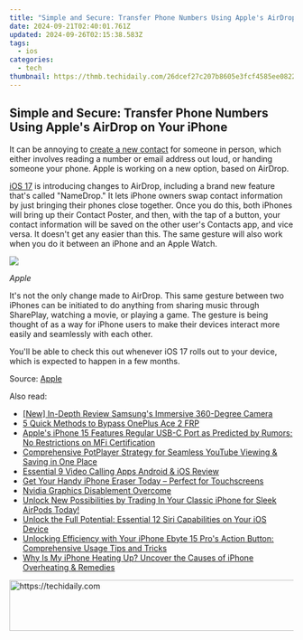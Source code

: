 ```yaml
---
title: "Simple and Secure: Transfer Phone Numbers Using Apple's AirDrop on Your iPhone"
date: 2024-09-21T02:40:01.761Z
updated: 2024-09-26T02:15:38.583Z
tags:
  - ios
categories:
  - tech
thumbnail: https://thmb.techidaily.com/26dcef27c207b8605e3fcf4585ee0822110eeb8a794c85ff8e27071c7786d452.jpg
---
```


## Simple and Secure: Transfer Phone Numbers Using Apple's AirDrop on Your iPhone

It can be annoying to [create a new contact](https://video-ai-editor.techidaily.com/updated-times-running-out-learn-to-add-a-countdown-timer-in-fcpx-now/) for someone in person, which either involves reading a number or email address out loud, or handing someone your phone. Apple is working on a new option, based on AirDrop.

[iOS 17](https://tech-haven.techidaily.com/assessing-data-protection-risks-in-using-chatgpt-technology/) is introducing changes to AirDrop, including a brand new feature that's called "NameDrop." It lets iPhone owners swap contact information by just bringing their phones close together. Once you do this, both iPhones will bring up their Contact Poster, and then, with the tap of a button, your contact information will be saved on the other user's Contacts app, and vice versa. It doesn't get any easier than this. The same gesture will also work when you do it between an iPhone and an Apple Watch.

![](https://static1.howtogeekimages.com/wordpress/wp-content/uploads/2023/06/ezgif.com-optimize.gif) 

_Apple_

 It's not the only change made to AirDrop. This same gesture between two iPhones can be initiated to do anything from sharing music through SharePlay, watching a movie, or playing a game. The gesture is being thought of as a way for iPhone users to make their devices interact more easily and seamlessly with each other.

 You'll be able to check this out whenever iOS 17 rolls out to your device, which is expected to happen in a few months.

 Source: [Apple](https://www.apple.com/newsroom/2023/06/ios-17-makes-iphone-more-personal-and-intuitive/)

<ins class="adsbygoogle"
     style="display:block"
     data-ad-format="autorelaxed"
     data-ad-client="ca-pub-7571918770474297"
     data-ad-slot="1223367746"></ins>

<ins class="adsbygoogle"
     style="display:block"
     data-ad-client="ca-pub-7571918770474297"
     data-ad-slot="8358498916"
     data-ad-format="auto"
     data-full-width-responsive="true"></ins>

<span class="atpl-alsoreadstyle">Also read:</span>
<div><ul>
<li><a href="https://fox-hovers.techidaily.com/new-in-depth-review-samsungs-immersive-360-degree-camera/"><u>[New] In-Depth Review Samsung's Immersive 360-Degree Camera</u></a></li>
<li><a href="https://android-frp.techidaily.com/5-quick-methods-to-bypass-oneplus-ace-2-frp-by-drfone-android/"><u>5 Quick Methods to Bypass OnePlus Ace 2 FRP</u></a></li>
<li><a href="https://os-tips.techidaily.com/apples-iphone-15-features-regular-usb-c-port-as-predicted-by-rumors-no-restrictions-on-mfi-certification/"><u>Apple's iPhone 15 Features Regular USB-C Port as Predicted by Rumors; No Restrictions on MFi Certification</u></a></li>
<li><a href="https://video-capture.techidaily.com/comprehensive-potplayer-strategy-for-seamless-youtube-viewing-and-saving-in-one-place/"><u>Comprehensive PotPlayer Strategy for Seamless YouTube Viewing & Saving in One Place</u></a></li>
<li><a href="https://screen-video-capture.techidaily.com/essential-9-video-calling-apps-android-and-ios-review/"><u>Essential 9 Video Calling Apps Android & iOS Review</u></a></li>
<li><a href="https://data-safeguard.techidaily.com/get-your-handy-iphone-eraser-today-perfect-for-touchscreens/"><u>Get Your Handy iPhone Eraser Today – Perfect for Touchscreens</u></a></li>
<li><a href="https://network-issues.techidaily.com/nvidia-graphics-disablement-overcome/"><u>Nvidia Graphics Disablement Overcome</u></a></li>
<li><a href="https://os-tips.techidaily.com/unlock-new-possibilities-by-trading-in-your-classic-iphone-for-sleek-airpods-today/"><u>Unlock New Possibilities by Trading In Your Classic iPhone for Sleek AirPods Today!</u></a></li>
<li><a href="https://os-tips.techidaily.com/unlock-the-full-potential-essential-12-siri-capabilities-on-your-ios-device/"><u>Unlock the Full Potential: Essential 12 Siri Capabilities on Your iOS Device</u></a></li>
<li><a href="https://os-tips.techidaily.com/unlocking-efficiency-with-your-iphone-ebyte-15-pros-action-button-comprehensive-usage-tips-and-tricks/"><u>Unlocking Efficiency with Your iPhone Ebyte 15 Pro's Action Button: Comprehensive Usage Tips and Tricks</u></a></li>
<li><a href="https://os-tips.techidaily.com/why-is-my-iphone-heating-up-uncover-the-causes-of-iphone-overheating-and-remedies/"><u>Why Is My iPhone Heating Up? Uncover the Causes of iPhone Overheating & Remedies</u></a></li>
</ul></div>

<!-- affiliate ads begin -->
<a href="https://appsumo.8odi.net/c/5597632/2075483/7443" target="_top" id="2075483">
  <img src="//a.impactradius-go.com/display-ad/7443-2075483" border="0" alt="https://techidaily.com" width="728" height="90"/>
</a>
<img height="0" width="0" src="https://appsumo.8odi.net/i/5597632/2075483/7443" style="position:absolute;visibility:hidden;" border="0" />
<!-- affiliate ads end -->

